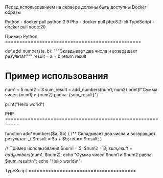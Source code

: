 Перед использованием на сервере должны быть доступны Docker образы

Python - docker pull python:3.9
Php - docker pull php:8.2-cli
TypeScript - docker pull node:20

Пример Python ================================================

def add_numbers(a, b):
"""Складывает два числа и возвращает результат."""
result = a + b
return result

# Пример использования

num1 = 5
num2 = 3
sum_result = add_numbers(num1, num2)
print(f"Сумма чисел {num1} и {num2} равна: {sum_result}")

print("Hello world")

PHP ===========================================================

function add\*numbers($a, $b) {
/\** Складывает два числа и возвращает результат. \_/
$result = $a + $b;
return $result;
}

// Пример использования
$num1 = 5;
$num2 = 3;
$sum_result = add_numbers($num1, $num2);
echo "Сумма чисел $num1 и $num2 равна: $sum_result\n";
echo "Hello world\n";

TypeScript ======================================
